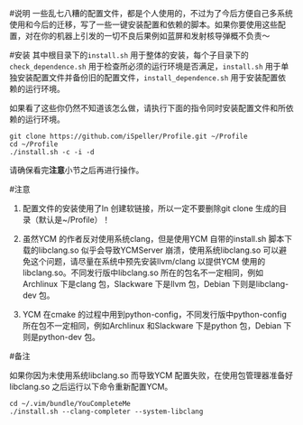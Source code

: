 #说明
一些乱七八糟的配置文件，都是个人使用的，不过为了今后方便自己多系统使用和今后的迁移，写了一些一键安装配置和依赖的脚本。如果你要使用这些配置，对在你的机器上引发的一切不良后果例如蓝屏和发射核导弹概不负责～

#安装
其中根目录下的`install.sh` 用于整体的安装，每个子目录下的`check_dependence.sh` 用于检查所必须的运行环境是否满足，`install.sh` 用于单独安装配置文件并备份旧的配置文件，`install_dependence.sh` 用于安装配置依赖的运行环境。

如果看了这些你仍然不知道该怎么做，请执行下面的指令同时安装配置文件和所依赖的运行环境。

```
git clone https://github.com/iSpeller/Profile.git ~/Profile
cd ~/Profile
./install.sh -c -i -d
```

请确保看完**注意**小节之后再进行操作。

#注意
1. 配置文件的安装使用了ln 创建软链接，所以一定不要删除git clone 生成的目录（默认是~/Profile）！

2. 虽然YCM 的作者反对使用系统clang，但是使用YCM 自带的install.sh 脚本下载的libclang.so 似乎会导致YCMServer 崩溃，使用系统libclang.so 可以避免这个问题，请尽量在系统中预先安装llvm/clang 以提供YCM 使用的libclang.so。不同发行版中libclang.so 所在的包名不一定相同，例如Archlinux 下是clang 包，Slackware 下是llvm 包，Debian 下则是libclang-dev 包。

3. YCM 在cmake 的过程中用到python-config，不同发行版中python-config 所在包不一定相同，例如Archlinux 和Slackware 下是python 包，Debian 下则是python-dev 包。

#备注

如果你因为未使用系统libclang.so 而导致YCM 配置失败，在使用包管理器准备好libclang.so 之后运行以下命令重新配置YCM。

```
cd ~/.vim/bundle/YouCompleteMe
./install.sh --clang-completer --system-libclang
```

